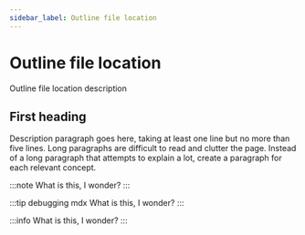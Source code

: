 ```yaml
---
sidebar_label: Outline file location
---
```


# Outline file location

Outline file location description

## First heading

Description paragraph goes here, taking at least one line but no more than five lines. Long paragraphs are difficult to read and clutter the page. Instead of a long paragraph that attempts to explain a lot, create a paragraph for each relevant concept.

:::note
What is this, I wonder?
:::

:::tip debugging mdx
What is this, I wonder?
:::

:::info
What is this, I wonder?
:::


